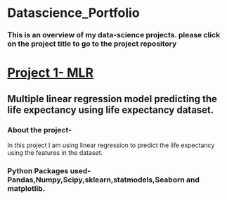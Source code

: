 # Datascience_Portfolio
### This is an overview of my data-science projects. please click on the project title to go to the project repository

# [Project 1- MLR](https://github.com/Chirag-Naik666/MLR)
## Multiple linear regression model predicting the life expectancy using life expectancy dataset.

### About the project-
   In this project I am using linear regression to predict the life expectancy using the features in the dataset. 
### Python Packages used- Pandas,Numpy,Scipy,sklearn,statmodels,Seaborn and matplotlib.


